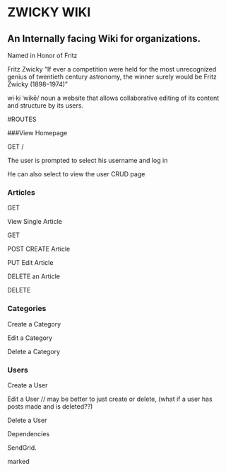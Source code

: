 # ZWICKY WIKI


## An Internally facing Wiki for organizations.


Named in Honor of Fritz

Fritz Zwicky
“If ever a competition were held for the most unrecognized genius of twentieth century astronomy, the winner surely would be Fritz Zwicky (1898–1974)”

wi·ki
ˈwikē/
noun
a website that allows collaborative editing of its content and structure by its users.


#ROUTES

###View Homepage

GET /

The user is prompted to select his username and log in  

He can also select to view the user CRUD page



### Articles

GET


View Single Article

GET

POST CREATE Article


PUT Edit Article


DELETE an Article

DELETE

### Categories

Create a Category

Edit a Category

Delete a Category



### Users

Create a User

Edit a User //  may be better to just create or delete, (what if a user has posts made and is deleted??)

Delete a User



Dependencies

SendGrid.

marked
